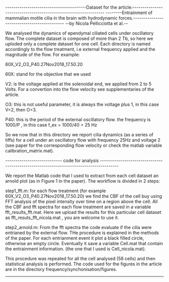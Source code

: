 ----------------------------------------Dataset for the article:----------------------------------------------------------------
--------Entrainment of mammalian motile cilia in the brain with hydrodynamic forces.--------------------------------------------
--by Nicola Pellicciotta et al.--


We analysed the dynamics of ependymal ciliated cells under oscillatory flow. The complete dataset is composed of more than 2 Tb, so here we uploded only a complete dataset for one cell.
Each directory is named  accordingly to the flow treatment, i.e external frequency applied and the magnitude of the flow. For example:

60X_V2_O3_P40.27Nov2018_17.50.20

60X: stand for the objective that we used

V2: is the voltage applied at the solenoidal end, we applied from 2 to 5 Volts. For a convertion into the flow velocity see supplementaries of the article.
 
O3: this is not useful parameter, it is always the voltage plus 1, in this case V=2, then O=3.

P40:  this is the period of the external oscillatory flow. the frequency is 1000/P , in this case f_ex = 1000/40 = 25 Hz

So we now that in this directory we report cilia dynamics (as a series of tiffs) for a cell under an oscillatory flow with frequency 25Hz and voltage 2 (see paper for the corresponding flow velocity or check the matlab variable calibration_matrix.mat).

---------------------------- code for analysis ---------------------------------------------------------------------------------------

We report the Matlab code that I used to extract from each cell dataset an arnold plot (as in Figure 1 in the paper). 
The workflow is divided in 2 steps:

step1_fft.m:
for each flow treatment (for example 60X_V2_O3_P40.27Nov2018_17.50.20)  we find the CBF of the cell buy using FFT analysis of the pixel intensity over time on a region above the cell. All the CBF and fft spectra for each flow treatment are saved in a variable fft_results_fft.mat. Here we upload the results for this particular cell dataset as fft_resuts_fft_nicola.mat , you are welcome to use it.

step2_arnold.m:
From the fft spectra the code evaluate if the cilia were entrianed by the external flow. THe procedure is explained in the methods of the paper. For each entrianment event it plot a black filled circle, otherwise an empty circle. Eventually it save a variable Cell.mat that contain the entrainment information. (the one that I used is Cell_nicola.mat). 

This procedure was repeated for all the cell analysed (58 cells) and then statistical analysis is performed. The code used for the figures in the article are in the directory frequency/synchonisation/figures.   


---------------------------------------------------------------------------------------------------------------------------------------


